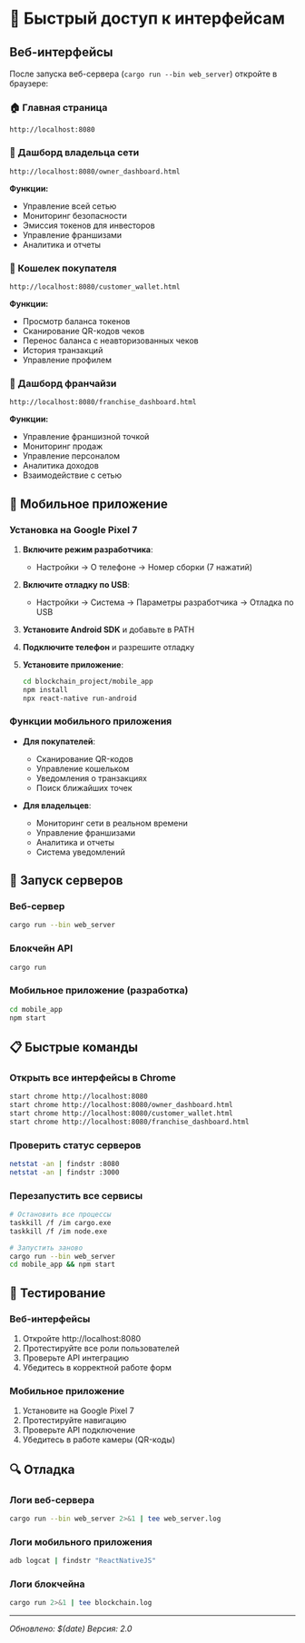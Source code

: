 # 🚀 Быстрый доступ к интерфейсам

## Веб-интерфейсы

После запуска веб-сервера (`cargo run --bin web_server`) откройте в браузере:

### 🏠 Главная страница
```
http://localhost:8080
```

### 👑 Дашборд владельца сети
```
http://localhost:8080/owner_dashboard.html
```
**Функции:**
- Управление всей сетью
- Мониторинг безопасности
- Эмиссия токенов для инвесторов
- Управление франшизами
- Аналитика и отчеты

### 👤 Кошелек покупателя
```
http://localhost:8080/customer_wallet.html
```
**Функции:**
- Просмотр баланса токенов
- Сканирование QR-кодов чеков
- Перенос баланса с неавторизованных чеков
- История транзакций
- Управление профилем

### 🏪 Дашборд франчайзи
```
http://localhost:8080/franchise_dashboard.html
```
**Функции:**
- Управление франшизной точкой
- Мониторинг продаж
- Управление персоналом
- Аналитика доходов
- Взаимодействие с сетью

## 📱 Мобильное приложение

### Установка на Google Pixel 7

1. **Включите режим разработчика**:
   - Настройки → О телефоне → Номер сборки (7 нажатий)

2. **Включите отладку по USB**:
   - Настройки → Система → Параметры разработчика → Отладка по USB

3. **Установите Android SDK** и добавьте в PATH

4. **Подключите телефон** и разрешите отладку

5. **Установите приложение**:
   ```bash
   cd blockchain_project/mobile_app
   npm install
   npx react-native run-android
   ```

### Функции мобильного приложения

- **Для покупателей**:
  - Сканирование QR-кодов
  - Управление кошельком
  - Уведомления о транзакциях
  - Поиск ближайших точек

- **Для владельцев**:
  - Мониторинг сети в реальном времени
  - Управление франшизами
  - Аналитика и отчеты
  - Система уведомлений

## 🔧 Запуск серверов

### Веб-сервер
```bash
cargo run --bin web_server
```

### Блокчейн API
```bash
cargo run
```

### Мобильное приложение (разработка)
```bash
cd mobile_app
npm start
```

## 📋 Быстрые команды

### Открыть все интерфейсы в Chrome
```bash
start chrome http://localhost:8080
start chrome http://localhost:8080/owner_dashboard.html
start chrome http://localhost:8080/customer_wallet.html
start chrome http://localhost:8080/franchise_dashboard.html
```

### Проверить статус серверов
```bash
netstat -an | findstr :8080
netstat -an | findstr :3000
```

### Перезапустить все сервисы
```bash
# Остановить все процессы
taskkill /f /im cargo.exe
taskkill /f /im node.exe

# Запустить заново
cargo run --bin web_server
cd mobile_app && npm start
```

## 🎯 Тестирование

### Веб-интерфейсы
1. Откройте http://localhost:8080
2. Протестируйте все роли пользователей
3. Проверьте API интеграцию
4. Убедитесь в корректной работе форм

### Мобильное приложение
1. Установите на Google Pixel 7
2. Протестируйте навигацию
3. Проверьте API подключение
4. Убедитесь в работе камеры (QR-коды)

## 🔍 Отладка

### Логи веб-сервера
```bash
cargo run --bin web_server 2>&1 | tee web_server.log
```

### Логи мобильного приложения
```bash
adb logcat | findstr "ReactNativeJS"
```

### Логи блокчейна
```bash
cargo run 2>&1 | tee blockchain.log
```

---
*Обновлено: $(date)*
*Версия: 2.0*
